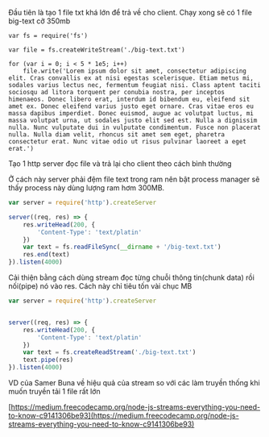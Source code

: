 Đầu tiên là tạo 1 file txt khá lớn để trả về cho client. Chạy xong sẽ có 1 file big-text cỡ 350mb  


```
var fs = require('fs')

var file = fs.createWriteStream('./big-text.txt')

for (var i = 0; i < 5 * 1e5; i++)
    file.write('Lorem ipsum dolor sit amet, consectetur adipiscing elit. Cras convallis ex at nisi egestas scelerisque. Etiam metus mi, sodales varius lectus nec, fermentum feugiat nisi. Class aptent taciti sociosqu ad litora torquent per conubia nostra, per inceptos himenaeos. Donec libero erat, interdum id bibendum eu, eleifend sit amet ex. Donec eleifend varius justo eget ornare. Cras vitae eros eu massa dapibus imperdiet. Donec euismod, augue ac volutpat luctus, mi massa volutpat urna, ut sodales justo elit sed est. Nulla a dignissim nulla. Nunc vulputate dui in vulputate condimentum. Fusce non placerat nulla. Nulla diam velit, rhoncus sit amet sem eget, pharetra consectetur erat. Nunc vitae odio ut risus pulvinar laoreet a eget erat.')

```



Tạo 1 http server đọc file và trả lại cho client theo cách bình thường

Ở cách này server phải đệm file text trong ram nên bật process manager sẽ thấy process này dùng lượng ram hơm 300MB.

```js
var server = require('http').createServer

server((req, res) => {
    res.writeHead(200, {
        'Content-Type': 'text/platin'
    })
    var text = fs.readFileSync(__dirname + '/big-text.txt')
    res.end(text)
}).listen(4000)
```



Cải thiện bằng cách dùng stream đọc từng chuỗi thông tin\(chunk data\) rồi nối\(pipe\) nó vào res. Cách này chỉ tiêu tốn vài chục MB

```js
var server = require('http').createServer


server((req, res) => {
    res.writeHead(200, {
        'Content-Type': 'text/platin'
    })
    var text = fs.createReadStream('./big-text.txt')
    text.pipe(res)
}).listen(4000)
```







VD của Samer Buna về hiệu quả của stream so với các làm truyền thống khi muốn truyền tải 1 file rất lớn

[https://medium.freecodecamp.org/node-js-streams-everything-you-need-to-know-c9141306be93](https://medium.freecodecamp.org/node-js-streams-everything-you-need-to-know-c9141306be93)

